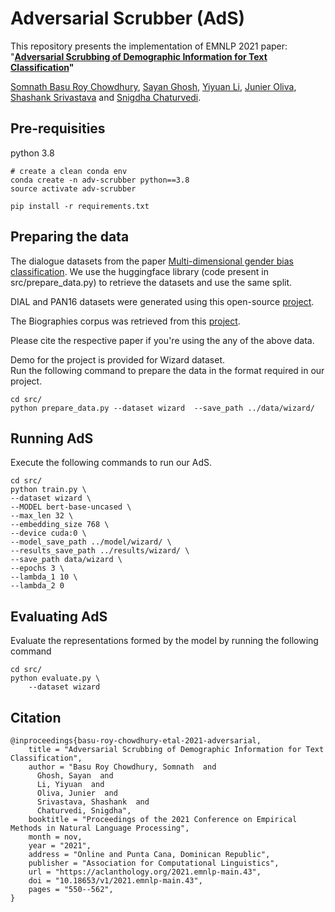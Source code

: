 # Adversarial Scrubber (AdS)

This repository presents the implementation of EMNLP 2021 paper: "__[Adversarial Scrubbing of Demographic Information for Text Classification](https://aclanthology.org/2021.emnlp-main.43/)"__

[Somnath Basu Roy Chowdhury](https://www.cs.unc.edu/~somnath/), [Sayan Ghosh](https://sgdgp.github.io/), [Yiyuan Li](https://nativeatom.github.io/), [Junier Oliva](https://cs.unc.edu/person/junier-oliva/), [Shashank Srivastava](https://www.ssriva.com/) and [Snigdha Chaturvedi](https://sites.google.com/site/snigdhac/).


## Pre-requisities
python 3.8
```
# create a clean conda env
conda create -n adv-scrubber python==3.8 
source activate adv-scrubber

pip install -r requirements.txt
```

## Preparing the data

The dialogue datasets from the paper [Multi-dimensional gender bias classification](https://arxiv.org/pdf/2005.00614.pdf). We use the huggingface library (code present in src/prepare_data.py) to retrieve the datasets and use the same split.

DIAL and PAN16 datasets were generated using this open-source [project](https://github.com/yanaiela/demog-text-removal).

The Biographies corpus was retrieved from this [project](https://github.com/Microsoft/biosbias).

Please cite the respective paper if you're using the any of the above data. 

Demo for the project is provided for Wizard dataset. <br>
Run the following command to prepare the data in the format required in our project.
```
cd src/
python prepare_data.py --dataset wizard  --save_path ../data/wizard/ 
```

## Running AdS

Execute the following commands to run our AdS.

```
cd src/
python train.py \
--dataset wizard \
--MODEL bert-base-uncased \
--max_len 32 \
--embedding_size 768 \
--device cuda:0 \
--model_save_path ../model/wizard/ \
--results_save_path ../results/wizard/ \
--save_path data/wizard \
--epochs 3 \
--lambda_1 10 \
--lambda_2 0
```

## Evaluating AdS
Evaluate the representations formed by the model by running the following command

```
cd src/
python evaluate.py \
    --dataset wizard
```

## Citation
```
@inproceedings{basu-roy-chowdhury-etal-2021-adversarial,
    title = "Adversarial Scrubbing of Demographic Information for Text Classification",
    author = "Basu Roy Chowdhury, Somnath  and
      Ghosh, Sayan  and
      Li, Yiyuan  and
      Oliva, Junier  and
      Srivastava, Shashank  and
      Chaturvedi, Snigdha",
    booktitle = "Proceedings of the 2021 Conference on Empirical Methods in Natural Language Processing",
    month = nov,
    year = "2021",
    address = "Online and Punta Cana, Dominican Republic",
    publisher = "Association for Computational Linguistics",
    url = "https://aclanthology.org/2021.emnlp-main.43",
    doi = "10.18653/v1/2021.emnlp-main.43",
    pages = "550--562",
}
```